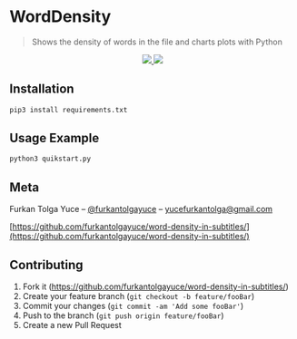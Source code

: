 # WordDensity
> Shows the density of words in the file and charts plots with Python

<p align="center">
    <a href="https://github.com/timgrossmann/InstaPy/blob/master/LICENSE">
      <img src="https://img.shields.io/badge/license-GPLv3-blue.svg" />
    </a>
    <a href="https://www.python.org/">
    	<img src="https://img.shields.io/badge/built%20with-Python3-red.svg" />
    </a>
</p>

## Installation

```sh
pip3 install requirements.txt
```



## Usage Example

```sh
python3 quikstart.py
```



## Meta

Furkan Tolga Yuce – [@furkantolgayuce](https://twitter.com/furkantolgayuce) – yucefurkantolga@gmail.com

[https://github.com/furkantolgayuce/word-density-in-subtitles/](https://github.com/furkantolgayuce/word-density-in-subtitles/)

## Contributing

1. Fork it (<https://github.com/furkantolgayuce/word-density-in-subtitles/>)
2. Create your feature branch (`git checkout -b feature/fooBar`)
3. Commit your changes (`git commit -am 'Add some fooBar'`)
4. Push to the branch (`git push origin feature/fooBar`)
5. Create a new Pull Request
